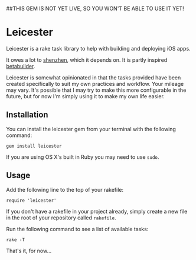 ##THIS GEM IS NOT YET LIVE, SO YOU WON'T BE ABLE TO USE IT YET!

# Leicester

Leicester is a rake task library to help with building and deploying iOS apps.

It owes a lot to [shenzhen](https://github.com/mattt/shenzhen), which it depends
on. It is partly inspired [betabuilder](https://github.com/lukeredpath/betabuilder).

Leicester is somewhat opinionated in that the tasks provided have been created
specifically to suit my own practices and workflow. Your mileage may vary. It's
possible that I may try to make this more configurable in the future, but for
now I'm simply using it to make my own life easier.

## Installation

You can install the leicester gem from your terminal with the following command:

    gem install leicester

If you are using OS X's built in Ruby you may need to use `sudo`.

## Usage

Add the following line to the top of your rakefile:

    require 'leicester'

If you don't have a rakefile in your project already, simply create a new file
in the root of your repository called `rakefile`.

Run the following command to see a list of available tasks:

    rake -T

That's it, for now...

